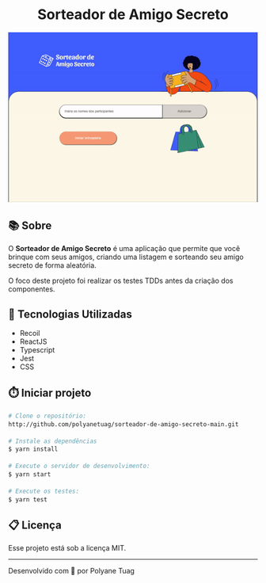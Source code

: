 <h1 align="center">Sorteador de Amigo Secreto</h1>

<div align="center">
    <img width='800' src="images/../public/images/demo.gif">
</div>

## 📚 Sobre

O **Sorteador de Amigo Secreto** é uma aplicação que permite que você brinque com seus amigos, criando uma listagem e sorteando seu amigo secreto de forma aleatória.

O foco deste projeto foi realizar os testes TDDs antes da criação dos componentes.


## 🚀 Tecnologias Utilizadas
- Recoil
- ReactJS
- Typescript
- Jest
- CSS

## ⏱️ Iniciar projeto

```bash
# Clone o repositório:
http://github.com/polyanetuag/sorteador-de-amigo-secreto-main.git

# Instale as dependências
$ yarn install

# Execute o servidor de desenvolvimento:
$ yarn start

# Execute os testes:
$ yarn test

```

## 📋 Licença
Esse projeto está sob a licença MIT. 

---

Desenvolvido com 💜 por Polyane Tuag
